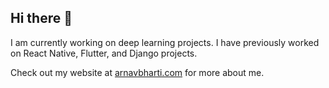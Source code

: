 ## Hi there 👋

I am currently working on deep learning projects. I have previously worked on React Native, Flutter, and Django projects.

Check out my website at [arnavbharti.com](https://arnavbharti.com) for more about me.
